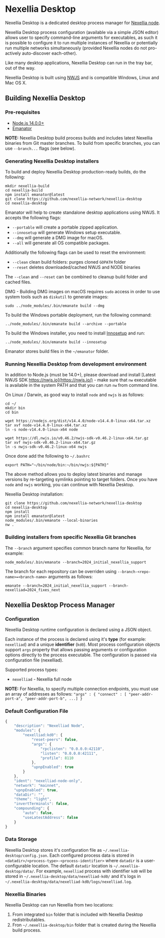 # Nexellia Desktop

Nexellia Desktop is a dedicated desktop process manager for
[Nexellia node](https://github.com/nexellia-network/nexelliad).

Nexellia Desktop process configuration (available via a simple JSON
editor) allows user to specify command-line arguments for executables,
as such it is possible to configure it to run multiple instances of
Nexellia or potentially run multiple networks simultaneously (provided
Nexellia nodes do not pro-actively auto-discover each-other).

Like many desktop applications, Nexellia Desktop can run in the tray
bar, out of the way.

Nexellia Desktop is built using [NWJS](https://nwjs.io) and is
compatible Windows, Linux and Mac OS X.

## Building Nexellia Desktop

### Pre-requisites

* [Node.js 14.0.0+](https://nodejs.org/)
* [Emanator](https://www.npmjs.com/package/emanator)

**NOTE:** Nexellia Desktop build process builds and includes latest
Nexellia binaries from Git master branches. To build from specific
branches, you can use `--branch...` flags (see below).

### Generating Nexellia Desktop installers

To build and deploy Nexellia Desktop production-ready builds, do the
following:

```
mkdir nexellia-build
cd nexellia-build
npm install emanator@latest
git clone https://github.com/nexellia-network/nexellia-desktop
cd nexellia-desktop
```

Emanator will help to create standalone desktop applications using
NWJS. It accepts the following flags:

* `--portable` will create a portable zipped application.
* `--innosetup` will generate Windows setup executable.
* `--dmg` will generate a DMG image for macOS.
* `--all` will generate all OS compatible packages.

Additionally the following flags can be used to reset the environment:

* `--clean` clean build folders: purges cloned `GOPATH` folder
* `--reset` deletes downloaded/cached NWJS and NODE binaries

The `--clean` and `--reset` can be combined to cleanup build folder
and cached files.

DMG - Building DMG images on macOS requires `sudo` access in order to
use system tools such as `diskutil` to generate images: 

```
sudo ../node_modules/.bin/emanate build --dmg
```

To build the Windows portable deployment, run the following command:

```
../node_modules/.bin/emanate build --archive --portable
```

To build the Windows installer, you need to install
[Innosetup](https://jrsoftware.org/isdl.php) and run:

```
../node_modules/.bin/emanate build --innosetup
```

Emanator stores build files in the `~/emanator` folder.

### Running Nexellia Desktop from development environment

In addition to Node.js (must be 14.0+), please download and install
[Latest NWJS SDK https://nwjs.io](https://nwjs.io/) - make sure that
`nw` executable is available in the system PATH and that you can run
`nw` from command line.

On Linux / Darwin, as good way to install `node` and `nwjs` is as
follows:

```
cd ~/
mkdir bin
cd bin

wget https://nodejs.org/dist/v14.4.0/node-v14.4.0-linux-x64.tar.xz
tar xvf node-v14.4.0-linux-x64.tar.xz
ln -s node-v14.4.0-linux-x64 node

wget https://dl.nwjs.io/v0.46.2/nwjs-sdk-v0.46.2-linux-x64.tar.gz
tar xvf nwjs-sdk-v0.46.2-linux-x64.tar.gz
ln -s nwjs-sdk-v0.46.2-linux-x64 nwjs

```
Once done add the following to `~/.bashrc`

```
export PATH="~/bin/node/bin:~/bin/nwjs:${PATH}"
```

The above method allows you to deploy latest binaries and manage
versions by re-targeting symlinks pointing to target folders.
Once you have `node` and `nwjs` working, you can continue with
Nexellia Desktop.

Nexellia Desktop installation:

```
git clone https://github.com/nexellia-network/nexellia-desktop
cd nexellia-desktop
npm install
npm install emanator@latest
node_modules/.bin/emanate --local-binaries
nw .
```

### Building installers from specific Nexellia Git branches

The `--branch` argument specifies common branch name for Nexellia, for
example:

```
node_modules/.bin/emanate --branch=2024_initial_nexellia_support
```

The branch for each repository can be overriden using
`--branch-<repo-name>=<branch-name>` arguments as follows:

```
emanate --branch=2024_initial_nexellia_support --branch-nexelliad=2024_fixes_next
```

## Nexellia Desktop Process Manager

### Configuration

Nexellia Desktop runtime configuration is declared using a JSON object.

Each instance of the process is declared using it's **type** (for
example: `nexelliad`) and a unique **identifier** (`kd0`). Most
process configuration objects support `args` property that allows
passing arguments or configuration options directly to the process
executable. The configuration is passed via configuration file
(nexelliad).

Supported process types:
- `nexelliad` - Nexellia full node

**NOTE:** For Nexellia, to specify multiple connection endpoints,
you must use an array of addresses as follows: `"args" : { "connect" : [ "peer-addr-port-a", "peer-addr-port-b", ...] }`

### Default Configuration File

```js
{
	"description": "Nexelliad Node",
	"modules": {
		"nexelliad:kd0": {
			"reset-peers": false,
			"args": {
				"rpclisten": "0.0.0.0:42110",
				"listen": "0.0.0.0:42111",
				"profile": 8110
			},
			"upnpEnabled": true
		}
	},
	"ident": "nexelliad-node-only",
	"network": "mainnet",
	"upnpEnabled": true,
	"dataDir": "",
	"theme": "light",
	"invertTerminals": false,
	"compounding": {
		"auto": false,
		"useLatestAddress": false
	}
}
```

### Data Storage

Nexellia Desktop stores it's configuration file as
`~/.nexellia-desktop/config.json`. Each configured process data is
stored in `<datadir>/<process-type>-<process-identifier>` where
`datadir` is a user-configurable location.  The default `datadir`
location is `~/.nexellia-desktop/data/`.  For example, `nexelliad`
process with identifier `kd0` will be stored in
`~/.nexellia-desktop/data/nexelliad-kd0/` and it's logs in
`~/.nexellia-desktop/data/nexelliad-kd0/logs/nexelliad.log`.

### Nexellia Binaries

Nexellia Desktop can run Nexellia from two locations:

1. From integrated `bin` folder that is included with Nexellia
   Desktop redistributables.
2. Fron `~/.nexellia-desktop/bin` folder that is created during
   the Nexellia build process.
